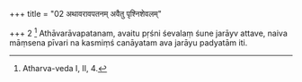 +++
title = "02 अथावरावपतनम् अवैतु पृश्निशेवलम्"

+++
2 [^2]  Athāvarāvapatanam, avaitu pṛśni śevalaṃ śune jarāyv attave, naiva māṃsena pīvari na kasmiṃś canāyatam ava jarāyu padyatām iti.


[^2]:  Atharva-veda I, II, 4.

